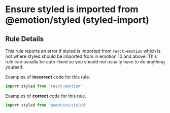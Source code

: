 # Ensure styled is imported from @emotion/styled (styled-import)

## Rule Details

This rule reports an error if styled is imported from `react-emotion` which is not where styled should be imported from in emotion 10 and above. This rule can usually be auto-fixed so you should not usually have to do anything yourself.

Examples of **incorrect** code for this rule.

```jsx
import styled from 'react-emotion'
```

Examples of **correct** code for this rule.

```jsx
import styled from '@emotion/styled'
```
